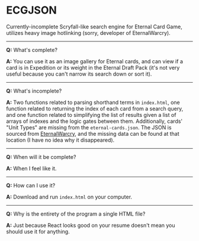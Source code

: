 # ECGJSON

Currently-incomplete Scryfall-like search engine for Eternal Card Game, utilizes heavy image hotlinking (sorry, developer of EternalWarcry).

---

**Q:** What's complete?

**A:** You can use it as an image gallery for Eternal cards, and can view if a card is in Expedition or its weight in the Eternal Draft Pack (it's not very useful because you can't narrow its search down or sort it).

---

**Q:** What's incomplete?

**A:** Two functions related to parsing shorthand terms in `index.html`, one function related to returning the index of each card from a search query, and one function related to simplifying the list of results given a list of arrays of indexes and the logic gates between them. Additionally, cards' "Unit Types" are missing from the `eternal-cards.json`. The JSON is sourced from [EternalWarcry](https://eternalwarcry.com/cards/download), and the missing data can be found at that location (I have no idea why it disappeared).

---

**Q:** When will it be complete?

**A:** When I feel like it.

---

**Q:** How can I use it?

**A:** Download and run `index.html` on your computer.

---

**Q:** Why is the entirety of the program a single HTML file?

**A:** Just because React looks good on your resume doesn't mean you should use it for anything.

